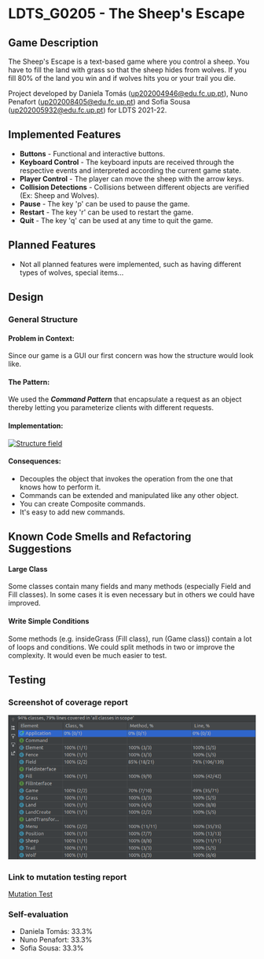 # LDTS_G0205 - The Sheep's Escape

## Game Description

The Sheep's Escape is a text-based game where you control a sheep. You have to fill the land with grass so that the sheep hides from wolves. If you fill 80% of the land you win and if wolves hits you or your trail you die.

Project developed by  Daniela Tomás (up202004946@edu.fc.up.pt), Nuno Penafort (up202008405@edu.fc.up.pt) and Sofia Sousa (up202005932@edu.fc.up.pt) for LDTS 2021-22.

## Implemented Features

- **Buttons** - Functional and interactive buttons.
- **Keyboard Control** - The keyboard inputs are received through the respective events and interpreted according the current game state.
- **Player Control** - The player can move the sheep with the arrow keys.
- **Collision Detections** - Collisions between different objects are verified (Ex: Sheep and Wolves).
- **Pause** - The key 'p' can be used to pause the game.
- **Restart** - The key 'r' can be used to restart the game.
- **Quit** - The key 'q' can be used at any time to quit the game.

## Planned Features

- Not all planned features were implemented, such as having different types of wolves, special items...

## Design
### General Structure
#### Problem in Context:
Since our game is a GUI our first concern was how the structure would look like.

#### The Pattern:
We used the **_Command Pattern_** that encapsulate a request as an object thereby letting you parameterize clients with different requests.

#### Implementation:

[![Structure field](https://user-images.githubusercontent.com/93272180/149991373-a73731e2-4687-4187-bbfd-2011c7ed1f6c.png)](./docs/Images/UML)

#### Consequences:
- Decouples the object that invokes the operation from the one that knows how to perform it.
- Commands can be extended and manipulated like any other object.
- You can create Composite commands.
- It's easy to add new commands.

## Known Code Smells and Refactoring Suggestions

#### **Large Class**
Some classes contain many fields and many methods (especially Field and Fill classes). In some cases it is even necessary but in others we could have improved.

#### **Write Simple Conditions**
Some methods (e.g. insideGrass (Fill class), run (Game class)) contain a lot of loops and conditions. We could split methods in two or improve the complexity. It would even be much easier to test.

## Testing
### Screenshot of coverage report

![Coverage](Images/Screenshots/Coverage.png)

### Link to mutation testing report
[Mutation Test](../build/reports/pitest/202201291629)

### Self-evaluation
- Daniela Tomás: 33.3%
- Nuno Penafort: 33.3%
- Sofia Sousa: 33.3%






